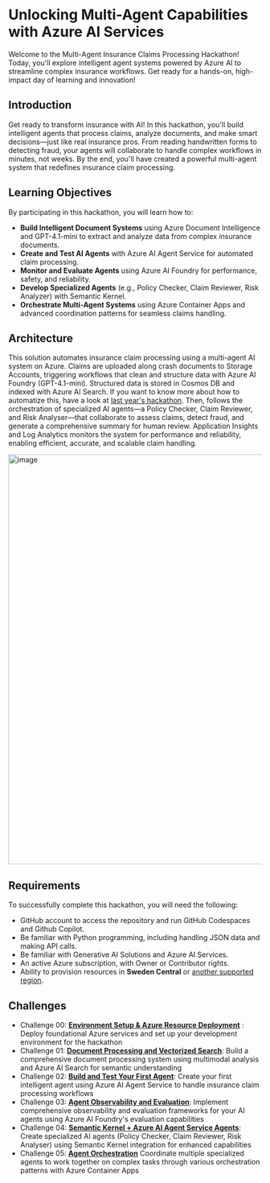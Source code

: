 # Unlocking Multi-Agent Capabilities with Azure AI Services

Welcome to the Multi-Agent Insurance Claims Processing Hackathon! Today, you'll explore intelligent agent systems powered by Azure AI to streamline complex insurance workflows. Get ready for a hands-on, high-impact day of learning and innovation!

## Introduction
Get ready to transform insurance with AI! In this hackathon, you'll build intelligent agents that process claims, analyze documents, and make smart decisions—just like real insurance pros. From reading handwritten forms to detecting fraud, your agents will collaborate to handle complex workflows in minutes, not weeks. By the end, you'll have created a powerful multi-agent system that redefines insurance claim processing.

## Learning Objectives

By participating in this hackathon, you will learn how to:
- **Build Intelligent Document Systems** using Azure Document Intelligence and GPT-4.1-mini to extract and analyze data from complex insurance documents.
- **Create and Test AI Agents** with Azure AI Agent Service for automated claim processing.
- **Monitor and Evaluate Agents** using Azure AI Foundry for performance, safety, and reliability.
- **Develop Specialized Agents** (e.g., Policy Checker, Claim Reviewer, Risk Analyzer) with Semantic Kernel.
- **Orchestrate Multi-Agent Systems** using Azure Container Apps and advanced coordination patterns for seamless claims handling.

## Architecture
This solution automates insurance claim processing using a multi-agent AI system on Azure. Claims are uploaded along crash documents to Storage Accounts, triggering workflows that clean and structure data with Azure AI Foundry (GPT-4.1-mini). Structured data is stored in Cosmos DB and indexed with Azure AI Search. If you want to know more about how to automatize this, have a look at [last year's hackathon](https://github.com/martaldsantos/doc-process-hack/tree/main/Challenge4). Then, follows the orchestration of specialized AI agents—a Policy Checker, Claim Reviewer, and Risk Analyser—that collaborate to assess claims, detect fraud, and generate a comprehensive summary for human review. Application Insights and Log Analytics monitors the system for performance and reliability, enabling efficient, accurate, and scalable claim handling.

<img width="1828" height="815" alt="image" src="https://github.com/user-attachments/assets/f776cc4b-90da-4898-8a1c-a96282f39bbc" />

## Requirements
To successfully complete this hackathon, you will need the following:

- GitHub account to access the repository and run GitHub Codespaces and Github Copilot.
- Be familiar with Python programming, including handling JSON data and making API calls.​
- Be familiar with Generative AI Solutions and Azure AI Services.
- An active Azure subscription, with Owner or Contributor rights.
- Ability to provision resources in **Sweden Central** or [another supported region](https://learn.microsoft.com/en-us/azure/ai-foundry/openai/concepts/models?tabs=global-standard%2Cstandard-chat-completions#global-standard-model-availability).

## Challenges

- Challenge 00: **[Environment Setup & Azure Resource Deployment](challenge-0/README.md)** : Deploy foundational Azure services and set up your development environment for the hackathon
- Challenge 01: **[Document Processing and Vectorized Search](challenge-1/README.md)**: Build a comprehensive document processing system using multimodal analysis and Azure AI Search for semantic understanding
- Challenge 02: **[Build and Test Your First Agent](challenge-2/README.md)**: Create your first intelligent agent using Azure AI Agent Service to handle insurance claim processing workflows
- Challenge 03: **[Agent Observability and Evaluation](challenge-3/README.md)**: Implement comprehensive observability and evaluation frameworks for your AI agents using Azure AI Foundry's evaluation capabilities
- Challenge 04: **[Semantic Kernel + Azure AI Agent Service Agents](challenge-4/readme.md)**: Create specialized AI agents (Policy Checker, Claim Reviewer, Risk Analyser) using Semantic Kernel integration for enhanced capabilities
- Challenge 05: **[Agent Orchestration](challenge-5/readme.md)** Coordinate multiple specialized agents to work together on complex tasks through various orchestration patterns with Azure Container Apps
